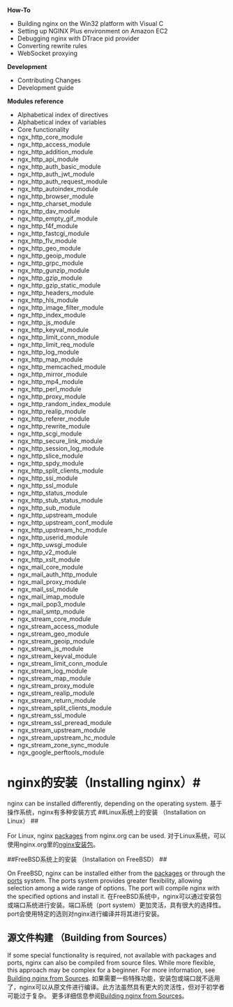**How-To**

- Building nginx on the Win32 platform with Visual C
- Setting up NGINX Plus environment on Amazon EC2
- Debugging nginx with DTrace pid provider
- Converting rewrite rules
- WebSocket proxying

**Development**

- Contributing Changes
- Development guide

**Modules reference**

- Alphabetical index of directives
- Alphabetical index of variables
- Core functionality
- ngx_http_core_module
- ngx_http_access_module
- ngx_http_addition_module
- ngx_http_api_module
- ngx_http_auth_basic_module
- ngx_http_auth_jwt_module
- ngx_http_auth_request_module
- ngx_http_autoindex_module
- ngx_http_browser_module
- ngx_http_charset_module
- ngx_http_dav_module
- ngx_http_empty_gif_module
- ngx_http_f4f_module
- ngx_http_fastcgi_module
- ngx_http_flv_module
- ngx_http_geo_module
- ngx_http_geoip_module
- ngx_http_grpc_module
- ngx_http_gunzip_module
- ngx_http_gzip_module
- ngx_http_gzip_static_module
- ngx_http_headers_module
- ngx_http_hls_module
- ngx_http_image_filter_module
- ngx_http_index_module
- ngx_http_js_module
- ngx_http_keyval_module
- ngx_http_limit_conn_module
- ngx_http_limit_req_module
- ngx_http_log_module
- ngx_http_map_module
- ngx_http_memcached_module
- ngx_http_mirror_module
- ngx_http_mp4_module
- ngx_http_perl_module
- ngx_http_proxy_module
- ngx_http_random_index_module
- ngx_http_realip_module
- ngx_http_referer_module
- ngx_http_rewrite_module
- ngx_http_scgi_module
- ngx_http_secure_link_module
- ngx_http_session_log_module
- ngx_http_slice_module
- ngx_http_spdy_module
- ngx_http_split_clients_module
- ngx_http_ssi_module
- ngx_http_ssl_module
- ngx_http_status_module
- ngx_http_stub_status_module
- ngx_http_sub_module
- ngx_http_upstream_module
- ngx_http_upstream_conf_module
- ngx_http_upstream_hc_module
- ngx_http_userid_module
- ngx_http_uwsgi_module
- ngx_http_v2_module
- ngx_http_xslt_module
- ngx_mail_core_module
- ngx_mail_auth_http_module
- ngx_mail_proxy_module
- ngx_mail_ssl_module
- ngx_mail_imap_module
- ngx_mail_pop3_module
- ngx_mail_smtp_module
- ngx_stream_core_module
- ngx_stream_access_module
- ngx_stream_geo_module
- ngx_stream_geoip_module
- ngx_stream_js_module
- ngx_stream_keyval_module
- ngx_stream_limit_conn_module
- ngx_stream_log_module
- ngx_stream_map_module
- ngx_stream_proxy_module
- ngx_stream_realip_module
- ngx_stream_return_module
- ngx_stream_split_clients_module
- ngx_stream_ssl_module
- ngx_stream_ssl_preread_module
- ngx_stream_upstream_module
- ngx_stream_upstream_hc_module
- ngx_stream_zone_sync_module
- ngx_google_perftools_module

# nginx的安装（Installing nginx）#

nginx can be installed differently, depending on the operating system.
基于操作系统，nginx有多种安装方式
##Linux系统上的安装 （Installation on Linux） ##

For Linux, nginx [packages](http://nginx.org/en/linux_packages.html) from nginx.org can be used.
对于Linux系统，可以使用nginx.org里的[nginx安装包](http://nginx.org/en/linux_packages.html)。

##FreeBSD系统上的安装 （Installation on FreeBSD） ##

On FreeBSD, nginx can be installed either from the [packages](https://www.freebsd.org/doc/handbook/pkgng-intro.html) or through the [ports](https://www.freebsd.org/doc/handbook/ports-using.html) system. The ports system provides greater flexibility, allowing selection among a wide range of options. The port will compile nginx with the specified options and install it.
在FreeBSD系统中，nginx可以通过安装包或端口系统进行安装。端口系统（port system）更加灵活，具有很大的选择性。port会使用特定的选则对nginx进行编译并将其进行安装。

## 源文件构建 （Building from Sources） ##

If some special functionality is required, not available with packages and ports, nginx can also be compiled from source files. While more flexible, this approach may be complex for a beginner. For more information, see [Building nginx from Sources](http://nginx.org/en/docs/configure.html).
如果需要一些特殊功能，安装包或端口就不适用了，nginx可以从原文件进行编译。此方法虽然具有更大的灵活性，但对于初学者可能过于复杂。
更多详细信息参阅[Building nginx from Sources](http://nginx.org/en/docs/configure.html)。